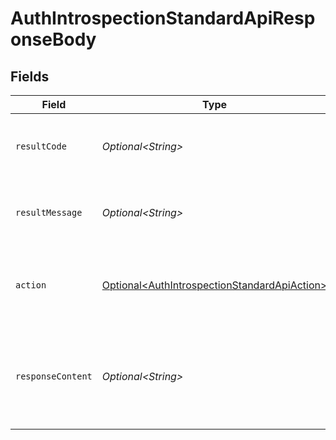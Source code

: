 # AuthIntrospectionStandardApiResponseBody


## Fields

| Field                                                                                                          | Type                                                                                                           | Required                                                                                                       | Description                                                                                                    |
| -------------------------------------------------------------------------------------------------------------- | -------------------------------------------------------------------------------------------------------------- | -------------------------------------------------------------------------------------------------------------- | -------------------------------------------------------------------------------------------------------------- |
| `resultCode`                                                                                                   | *Optional\<String>*                                                                                            | :heavy_minus_sign:                                                                                             | The code which represents the result of the API call.                                                          |
| `resultMessage`                                                                                                | *Optional\<String>*                                                                                            | :heavy_minus_sign:                                                                                             | A short message which explains the result of the API call.                                                     |
| `action`                                                                                                       | [Optional\<AuthIntrospectionStandardApiAction>](../../models/operations/AuthIntrospectionStandardApiAction.md) | :heavy_minus_sign:                                                                                             | The next action that the authorization server implementation should take.                                      |
| `responseContent`                                                                                              | *Optional\<String>*                                                                                            | :heavy_minus_sign:                                                                                             | The content that the authorization server implementation is to return to the client<br/>application.<br/>      |